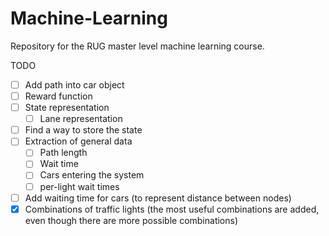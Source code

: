 # Machine-Learning
Repository for the RUG master level machine learning course.

TODO
 - [ ] Add path into car object
 - [ ] Reward function
 - [ ] State representation
   - [ ] Lane representation
 - [ ] Find a way to store the state
 - [ ] Extraction of general data
   - [ ] Path length
   - [ ] Wait time
   - [ ] Cars entering the system
   - [ ] per-light wait times
 - [ ] Add waiting time for cars (to represent distance between nodes)
 - [x] Combinations of traffic lights (the most useful combinations are added, even though there are more possible combinations)
